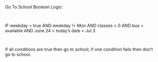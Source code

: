 

Go
To School Boolean Logic:


 


IF
weekday = true AND weekday != Mon AND classes > 0 AND bus = available AND
June 24 < today’s date < Jul 3


 


If
all conditions are true then go to school, if one condition fails then don’t go
to school.


